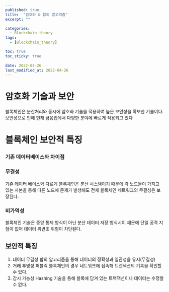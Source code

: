 ```yaml
---
published: true
title:  "암호와 & 합의 알고리즘"
excerpt: ""

categories:
  - Blockchain_theory
tags:
  - [Blockchain_theory]

toc: true
toc_sticky: true
 
date: 2022-04-26
last_modified_at: 2022-04-26
---
```


# 암호화 기술과 보안

블록체인은 분산처리와 동시에 암호화 기술을 적용하여 높은 보안성을 확보한 기술이다. 보안성으로 인해 현재 금융업에서 다양한 분야에 빠르게 적용되고 있다

# 블록체인 보안적 특징

### 기존 데이터베이스와 차이점

### 무결성

기존 데이터 베이스와 다르게 블록체인은 분산 시스템이기 때문에 각 노드들이 가지고 있는 사본을 통해 다른 노드에 문제가 발생해도 전체 블록체인 네트워크의 무결성은 보장된다.

### 비가역성

블록체인 기술은 중앙 통제 방식이 아닌 분산 데이터 저장 방식시이 깨문에 단일 공격 지점이 없어 데이터 위변조 위험이 차단된다.

## 보안적 특징

1. 데이터 무결성
합의 알고리즘을 통해 데이터의 정확성과 일관성을 유지(무결성)
2. 거래 투명성
퍼블릭 블록체인의 경우 네트워크에 접속해 트랜잭션의 기록을 확인할 수 있다.
3. 감시 가능성
Hashing 기술을 통해 블록에 담겨 있는 트랙잭션이나 데이터는 수정할 수 없다.

